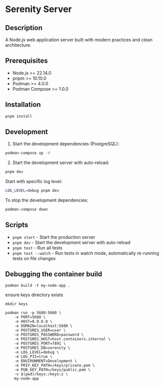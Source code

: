 # Serenity Server

## Description

A Node.js web application server built with modern practices and clean architecture.

## Prerequisites

- Node.js >= 22.14.0
- pnpm >= 10.10.0
- Podman >= 4.0.0
- Podman Compose >= 1.0.0

## Installation

```bash
pnpm install
```

## Development

1. Start the development dependencies (PostgreSQL):
```bash
podman-compose up -d
```

2. Start the development server with auto-reload:
```bash
pnpm dev
```

Start with specific log level:
```bash
LOG_LEVEL=debug pnpm dev
```

To stop the development dependencies:
```bash
podman-compose down
```

## Scripts

- `pnpm start` - Start the production server
- `pnpm dev` - Start the development server with auto-reload
- `pnpm test` - Run all tests
- `pnpm test --watch` - Run tests in watch mode, automatically re-running tests on file changes


## Debugging the container build

```
podman build -t my-node-app .
```

ensure keys directory exists
```
mkdir keys
```

```
podman run -p 5680:5680 \
    -e PORT=5680 \
    -e HOST=0.0.0.0 \
    -e DOMAIN=localhost:5680 \
    -e POSTGRES_USER=user \
    -e POSTGRES_PASSWORD=password \
    -e POSTGRES_HOST=host.containers.internal \
    -e POSTGRES_PORT=7891 \
    -e POSTGRES_DB=serenity \
    -e LOG_LEVEL=debug \
    -e LOG_PII=true \
    -e ENVIRONMENT=Development \
    -e PRIV_KEY_PATH=/keys/private.pem \
    -e PUB_KEY_PATH=/keys/public.pem \
    -v $(pwd)/keys:/keys:z \
    my-node-app
```